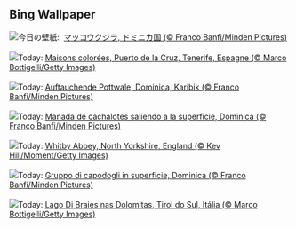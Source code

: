 ## Bing Wallpaper
![](https://www.bing.com/th?id=OHR.DominicaWhales_JA-JP8354635905_UHD.jpg&w=1000)今日の壁紙: &nbsp;[マッコウクジラ, ドミニカ国 (© Franco Banfi/Minden Pictures)](https://www.bing.com/th?id=OHR.DominicaWhales_JA-JP8354635905_UHD.jpg)
<br><br/>
![](https://www.bing.com/th?id=OHR.CarnavalTenerife_FR-FR6743804203_UHD.jpg&w=1000)Today: [Maisons colorées, Puerto de la Cruz, Tenerife, Espagne (© Marco Bottigelli/Getty Images)](https://www.bing.com/th?id=OHR.CarnavalTenerife_FR-FR6743804203_UHD.jpg)
<br><br/>
![](https://www.bing.com/th?id=OHR.DominicaWhales_DE-DE9056542872_UHD.jpg&w=1000)Today: [Auftauchende Pottwale, Dominica, Karibik (© Franco Banfi/Minden Pictures)](https://www.bing.com/th?id=OHR.DominicaWhales_DE-DE9056542872_UHD.jpg)
<br><br/>
![](https://www.bing.com/th?id=OHR.DominicaWhales_ES-ES1609036579_UHD.jpg&w=1000)Today: [Manada de cachalotes saliendo a la superficie, Dominica (© Franco Banfi/Minden Pictures)](https://www.bing.com/th?id=OHR.DominicaWhales_ES-ES1609036579_UHD.jpg)
<br><br/>
![](https://www.bing.com/th?id=OHR.WhitbyAbbeyJorvik_EN-GB4161898215_UHD.jpg&w=1000)Today: [Whitby Abbey, North Yorkshire, England (© Kev Hill/Moment/Getty Images)](https://www.bing.com/th?id=OHR.WhitbyAbbeyJorvik_EN-GB4161898215_UHD.jpg)
<br><br/>
![](https://www.bing.com/th?id=OHR.DominicaWhales_IT-IT8820553852_UHD.jpg&w=1000)Today: [Gruppo di capodogli in superficie, Dominica (© Franco Banfi/Minden Pictures)](https://www.bing.com/th?id=OHR.DominicaWhales_IT-IT8820553852_UHD.jpg)
<br><br/>
![](https://www.bing.com/th?id=OHR.LakeDolomites_PT-BR5853675668_UHD.jpg&w=1000)Today: [Lago Di Braies nas Dolomitas, Tirol do Sul, Itália (© Marco Bottigelli/Getty Images)](https://www.bing.com/th?id=OHR.LakeDolomites_PT-BR5853675668_UHD.jpg)
<br><br/>
